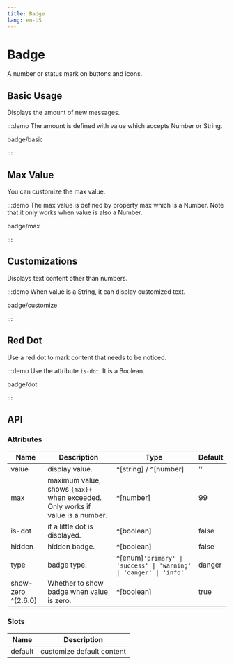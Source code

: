 ```yaml
---
title: Badge
lang: en-US
---
```


# Badge

A number or status mark on buttons and icons.

## Basic Usage

Displays the amount of new messages.

:::demo The amount is defined with value which accepts Number or String.

badge/basic

:::

## Max Value

You can customize the max value.

:::demo The max value is defined by property max which is a Number. Note that it only works when value is also a Number.

badge/max

:::

## Customizations

Displays text content other than numbers.

:::demo When value is a String, it can display customized text.

badge/customize

:::

## Red Dot

Use a red dot to mark content that needs to be noticed.

:::demo Use the attribute `is-dot`. It is a Boolean.

badge/dot

:::

## API

### Attributes

| Name               | Description                                                                   | Type                                                               | Default |
| ------------------ | ----------------------------------------------------------------------------- | ------------------------------------------------------------------ | ------- |
| value              | display value.                                                                | ^[string] / ^[number]                                              | ''      |
| max                | maximum value, shows `{max}+` when exceeded. Only works if value is a number. | ^[number]                                                          | 99      |
| is-dot             | if a little dot is displayed.                                                 | ^[boolean]                                                         | false   |
| hidden             | hidden badge.                                                                 | ^[boolean]                                                         | false   |
| type               | badge type.                                                                   | ^[enum]`'primary' \| 'success' \| 'warning' \| 'danger' \| 'info'` | danger  |
| show-zero ^(2.6.0) | Whether to show badge when value is zero.                                     | ^[boolean]                                                         | true    |

### Slots

| Name    | Description               |
| ------- | ------------------------- |
| default | customize default content |
